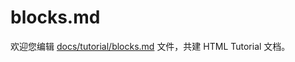 blocks.md
===

欢迎您编辑 <a target="__blank" href="https://github.com/jaywcjlove/html-tutorial/blob/master/docs/tutorial/blocks.md">docs/tutorial/blocks.md</a> 文件，共建 HTML Tutorial 文档。
